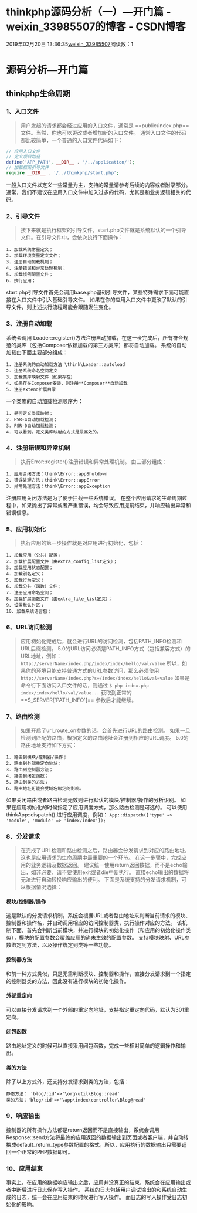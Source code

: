 # thinkphp源码分析（一）—开门篇 - weixin_33985507的博客 - CSDN博客
2019年02月20日 13:36:35[weixin_33985507](https://me.csdn.net/weixin_33985507)阅读数：1
# 源码分析—开门篇
## thinkphp生命周期
### 1、入口文件
> 用户发起的请求都会经过应用的入口文件，通常是 ==public/index.php==文件。当然，你也可以更改或者增加新的入口文件。
通常入口文件的代码都比较简单，一个普通的入口文件代码如下：
```php
// 应用入口文件
// 定义项目路径
define('APP_PATH', __DIR__ . '/../application/');
// 加载框架引导文件
require __DIR__ . '/../thinkphp/start.php';
```
一般入口文件以定义一些常量为主，支持的常量请参考后续的内容或者附录部分。
通常，我们不建议在应用入口文件中加入过多的代码，尤其是和业务逻辑相关的代码。
### 2、引导文件
> 接下来就是执行框架的引导文件，start.php文件就是系统默认的一个引导文件。在引导文件中，会依次执行下面操作：
```
1. 加载系统常量定义；
2. 加载环境变量定义文件；
3. 注册自动加载机制；
4. 注册错误和异常处理机制；
5. 加载惯例配置文件；
6. 执行应用；
```
start.php引导文件首先会调用base.php基础引导文件，某些特殊需求下面可能直接在入口文件中引入基础引导文件。
如果在你的应用入口文件中更改了默认的引导文件，则上述执行流程可能会跟随发生变化。
### 3、注册自动加载
系统会调用 Loader::register()方法注册自动加载，在这一步完成后，所有符合规范的类库（包括Composer依赖加载的第三方类库）都将自动加载。
系统的自动加载由下面主要部分组成：
```
1. 注册系统的自动加载方法 \think\Loader::autoload
2. 注册系统命名空间定义
3. 加载类库映射文件（如果存在）
4. 如果存在Composer安装，则注册**Composer**自动加载
5. 注册extend扩展目录
```
一个类库的自动加载检测顺序为：
```
1. 是否定义类库映射；
2. PSR-4自动加载检测；
3. PSR-0自动加载检测；
4. 可以看到，定义类库映射的方式是最高效的。
```
### 4、注册错误和异常机制
> 执行Error::register()注册错误和异常处理机制。
由三部分组成：
```
1. 应用关闭方法：think\Error::appShutdown
2. 错误处理方法：think\Error::appError
3. 异常处理方法：think\Error::appException
```
注册应用关闭方法是为了便于拦截一些系统错误。
在整个应用请求的生命周期过程中，如果抛出了异常或者严重错误，均会导致应用提前结束，并响应输出异常和错误信息。
### 5、应用初始化
> 执行应用的第一步操作就是对应用进行初始化，包括：
```
1. 加载应用（公共）配置；
2. 加载扩展配置文件（由extra_config_list定义）；
3. 加载应用状态配置；
4. 加载别名定义；
5. 加载行为定义；
6. 加载公共（函数）文件；
7. 注册应用命名空间；
8. 加载扩展函数文件（由extra_file_list定义）；
9. 设置默认时区；
10. 加载系统语言包；
```
### 6、URL访问检测
> 应用初始化完成后，就会进行URL的访问检测，包括PATH_INFO检测和URL后缀检测。
5.0的URL访问必须是PATH_INFO方式（包括兼容方式）的URL地址，例如：
`http://serverName/index.php/index/index/hello/val/value`
所以，如果你的环境只能支持普通方式的URL参数访问，那么必须使用
`http://serverName/index.php?s=/index/index/hello&val=value`
如果是命令行下面访问入口文件的话，则通过
`$ php index.php index/index/hello/val/value...`
获取到正常的 ==$_SERVER['PATH_INFO']== 参数后才能继续。
### 7、路由检测
> 如果开启了url_route_on参数的话，会首先进行URL的路由检测。
如果一旦检测到匹配的路由，根据定义的路由地址会注册到相应的URL调度。
5.0的路由地址支持如下方式：
```
1. 路由到模块/控制器/操作；
2. 路由到外部重定向地址；
3. 路由到控制器方法；
4. 路由到闭包函数；
5. 路由到类的方法；
6. 路由地址可能会受域名绑定的影响。
```
如果关闭路由或者路由检测无效则进行默认的模块/控制器/操作的分析识别。
如果在应用初始化的时候指定了应用调度方式，那么路由检测是可选的。
可以使用 thinkApp::dispatch() 进行应用调度，例如：
`App::dispatch(['type' => 'module', 'module' => 'index/index']);`
### 8、分发请求
> 在完成了URL检测和路由检测之后，路由器会分发请求到对应的路由地址，这也是应用请求的生命周期中最重要的一个环节。
在这一步骤中，完成应用的业务逻辑及数据返回。
建议统一使用return返回数据，而不是echo输出，如非必要，请不要使用exit或者die中断执行。
直接echo输出的数据将无法进行自动转换响应输出的便利。
下面是系统支持的分发请求机制，可以根据情况选择：
#### 模块/控制器/操作
这是默认的分发请求机制，系统会根据URL或者路由地址来判断当前请求的模块、控制器和操作名，并自动调用相应的访问控制器类，执行操作对应的方法。
该机制下面，首先会判断当前模块，并进行模块的初始化操作（和应用的初始化操作类似），模块的配置参数会覆盖应用的尚未生效的配置参数。
支持模块映射、URL参数绑定到方法，以及操作绑定到类等一些功能。
#### 控制器方法
和前一种方式类似，只是无需判断模块、控制器和操作，直接分发请求到一个指定的控制器类的方法，因此没有进行模块的初始化操作。
#### 外部重定向
可以直接分发请求到一个外部的重定向地址，支持指定重定向代码，默认为301重定向。
#### 闭包函数
路由地址定义的时候可以直接采用闭包函数，完成一些相对简单的逻辑操作和输出。
#### 类的方法
除了以上方式外，还支持分发请求到类的方法，包括：
```
静态方法： 'blog/:id'=>'\org\util\Blog::read'
类的方法：'blog/:id'=>'\app\index\controller\Blog@read'
```
### 9、响应输出
控制器的所有操作方法都是return返回而不是直接输出，系统会调用Response::send方法将最终的应用返回的数据输出到页面或者客户端，并自动转换成default_return_type参数配置的格式。所以，应用执行的数据输出只需要返回一个正常的PHP数据即可。
### 10、应用结束
事实上，在应用的数据响应输出之后，应用并没真正的结束，系统会在应用输出或者中断后进行日志保存写入操作。
系统的日志包括用户调试输出的和系统自动生成的日志，统一会在应用结束的时候进行写入操作。
而日志的写入操作受日志初始化的影响。
